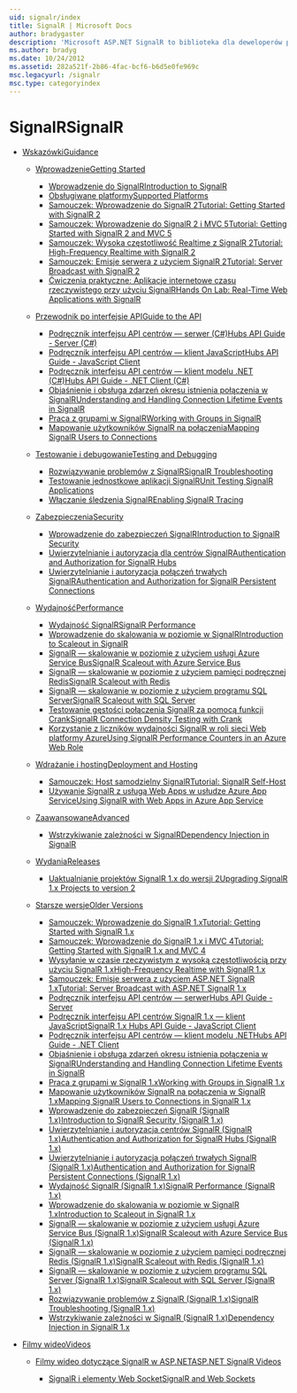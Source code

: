 ```yaml
---
uid: signalr/index
title: SignalR | Microsoft Docs
author: bradygaster
description: 'Microsoft ASP.NET SignalR to biblioteka dla deweloperów platformy ASP.NET, która upraszcza proces dodawania funkcji sieci web w czasie rzeczywistym do aplikacji.'
ms.author: bradyg
ms.date: 10/24/2012
ms.assetid: 282a521f-2b86-4fac-bcf6-b6d5e0fe969c
msc.legacyurl: /signalr
msc.type: categoryindex
---
```

<a name="signalr"></a><span data-ttu-id="60a9d-103">SignalR</span><span class="sxs-lookup"><span data-stu-id="60a9d-103">SignalR</span></span>
====================
- [<span data-ttu-id="60a9d-104">Wskazówki</span><span class="sxs-lookup"><span data-stu-id="60a9d-104">Guidance</span></span>](overview/index.md)

    - [<span data-ttu-id="60a9d-105">Wprowadzenie</span><span class="sxs-lookup"><span data-stu-id="60a9d-105">Getting Started</span></span>](overview/getting-started/index.md)

        - [<span data-ttu-id="60a9d-106">Wprowadzenie do SignalR</span><span class="sxs-lookup"><span data-stu-id="60a9d-106">Introduction to SignalR</span></span>](overview/getting-started/introduction-to-signalr.md)
        - [<span data-ttu-id="60a9d-107">Obsługiwane platformy</span><span class="sxs-lookup"><span data-stu-id="60a9d-107">Supported Platforms</span></span>](overview/getting-started/supported-platforms.md)
        - [<span data-ttu-id="60a9d-108">Samouczek: Wprowadzenie do SignalR 2</span><span class="sxs-lookup"><span data-stu-id="60a9d-108">Tutorial: Getting Started with SignalR 2</span></span>](overview/getting-started/tutorial-getting-started-with-signalr.md)
        - [<span data-ttu-id="60a9d-109">Samouczek: Wprowadzenie do SignalR 2 i MVC 5</span><span class="sxs-lookup"><span data-stu-id="60a9d-109">Tutorial: Getting Started with SignalR 2 and MVC 5</span></span>](overview/getting-started/tutorial-getting-started-with-signalr-and-mvc.md)
        - [<span data-ttu-id="60a9d-110">Samouczek: Wysoka częstotliwość Realtime z SignalR 2</span><span class="sxs-lookup"><span data-stu-id="60a9d-110">Tutorial: High-Frequency Realtime with SignalR 2</span></span>](overview/getting-started/tutorial-high-frequency-realtime-with-signalr.md)
        - [<span data-ttu-id="60a9d-111">Samouczek: Emisje serwera z użyciem SignalR 2</span><span class="sxs-lookup"><span data-stu-id="60a9d-111">Tutorial: Server Broadcast with SignalR 2</span></span>](overview/getting-started/tutorial-server-broadcast-with-signalr.md)
        - [<span data-ttu-id="60a9d-112">Ćwiczenia praktyczne: Aplikacje internetowe czasu rzeczywistego przy użyciu SignalR</span><span class="sxs-lookup"><span data-stu-id="60a9d-112">Hands On Lab: Real-Time Web Applications with SignalR</span></span>](overview/getting-started/real-time-web-applications-with-signalr.md)
    - [<span data-ttu-id="60a9d-113">Przewodnik po interfejsie API</span><span class="sxs-lookup"><span data-stu-id="60a9d-113">Guide to the API</span></span>](overview/guide-to-the-api/index.md)

        - [<span data-ttu-id="60a9d-114">Podręcznik interfejsu API centrów — serwer (C#)</span><span class="sxs-lookup"><span data-stu-id="60a9d-114">Hubs API Guide - Server (C#)</span></span>](overview/guide-to-the-api/hubs-api-guide-server.md)
        - [<span data-ttu-id="60a9d-115">Podręcznik interfejsu API centrów — klient JavaScript</span><span class="sxs-lookup"><span data-stu-id="60a9d-115">Hubs API Guide - JavaScript Client</span></span>](overview/guide-to-the-api/hubs-api-guide-javascript-client.md)
        - [<span data-ttu-id="60a9d-116">Podręcznik interfejsu API centrów — klient modelu .NET (C#)</span><span class="sxs-lookup"><span data-stu-id="60a9d-116">Hubs API Guide - .NET Client (C#)</span></span>](overview/guide-to-the-api/hubs-api-guide-net-client.md)
        - [<span data-ttu-id="60a9d-117">Objaśnienie i obsługa zdarzeń okresu istnienia połączenia w SignalR</span><span class="sxs-lookup"><span data-stu-id="60a9d-117">Understanding and Handling Connection Lifetime Events in SignalR</span></span>](overview/guide-to-the-api/handling-connection-lifetime-events.md)
        - [<span data-ttu-id="60a9d-118">Praca z grupami w SignalR</span><span class="sxs-lookup"><span data-stu-id="60a9d-118">Working with Groups in SignalR</span></span>](overview/guide-to-the-api/working-with-groups.md)
        - [<span data-ttu-id="60a9d-119">Mapowanie użytkowników SignalR na połączenia</span><span class="sxs-lookup"><span data-stu-id="60a9d-119">Mapping SignalR Users to Connections</span></span>](overview/guide-to-the-api/mapping-users-to-connections.md)
    - [<span data-ttu-id="60a9d-120">Testowanie i debugowanie</span><span class="sxs-lookup"><span data-stu-id="60a9d-120">Testing and Debugging</span></span>](overview/testing-and-debugging/index.md)

        - [<span data-ttu-id="60a9d-121">Rozwiązywanie problemów z SignalR</span><span class="sxs-lookup"><span data-stu-id="60a9d-121">SignalR Troubleshooting</span></span>](overview/testing-and-debugging/troubleshooting.md)
        - [<span data-ttu-id="60a9d-122">Testowanie jednostkowe aplikacji SignalR</span><span class="sxs-lookup"><span data-stu-id="60a9d-122">Unit Testing SignalR Applications</span></span>](overview/testing-and-debugging/unit-testing-signalr-applications.md)
        - [<span data-ttu-id="60a9d-123">Włączanie śledzenia SignalR</span><span class="sxs-lookup"><span data-stu-id="60a9d-123">Enabling SignalR Tracing</span></span>](overview/testing-and-debugging/enabling-signalr-tracing.md)
    - [<span data-ttu-id="60a9d-124">Zabezpieczenia</span><span class="sxs-lookup"><span data-stu-id="60a9d-124">Security</span></span>](overview/security/index.md)

        - [<span data-ttu-id="60a9d-125">Wprowadzenie do zabezpieczeń SignalR</span><span class="sxs-lookup"><span data-stu-id="60a9d-125">Introduction to SignalR Security</span></span>](overview/security/introduction-to-security.md)
        - [<span data-ttu-id="60a9d-126">Uwierzytelnianie i autoryzacja dla centrów SignalR</span><span class="sxs-lookup"><span data-stu-id="60a9d-126">Authentication and Authorization for SignalR Hubs</span></span>](overview/security/hub-authorization.md)
        - [<span data-ttu-id="60a9d-127">Uwierzytelnianie i autoryzacja połączeń trwałych SignalR</span><span class="sxs-lookup"><span data-stu-id="60a9d-127">Authentication and Authorization for SignalR Persistent Connections</span></span>](overview/security/persistent-connection-authorization.md)
    - [<span data-ttu-id="60a9d-128">Wydajność</span><span class="sxs-lookup"><span data-stu-id="60a9d-128">Performance</span></span>](overview/performance/index.md)

        - [<span data-ttu-id="60a9d-129">Wydajność SignalR</span><span class="sxs-lookup"><span data-stu-id="60a9d-129">SignalR Performance</span></span>](overview/performance/signalr-performance.md)
        - [<span data-ttu-id="60a9d-130">Wprowadzenie do skalowania w poziomie w SignalR</span><span class="sxs-lookup"><span data-stu-id="60a9d-130">Introduction to Scaleout in SignalR</span></span>](overview/performance/scaleout-in-signalr.md)
        - [<span data-ttu-id="60a9d-131">SignalR — skalowanie w poziomie z użyciem usługi Azure Service Bus</span><span class="sxs-lookup"><span data-stu-id="60a9d-131">SignalR Scaleout with Azure Service Bus</span></span>](overview/performance/scaleout-with-windows-azure-service-bus.md)
        - [<span data-ttu-id="60a9d-132">SignalR — skalowanie w poziomie z użyciem pamięci podręcznej Redis</span><span class="sxs-lookup"><span data-stu-id="60a9d-132">SignalR Scaleout with Redis</span></span>](overview/performance/scaleout-with-redis.md)
        - [<span data-ttu-id="60a9d-133">SignalR — skalowanie w poziomie z użyciem programu SQL Server</span><span class="sxs-lookup"><span data-stu-id="60a9d-133">SignalR Scaleout with SQL Server</span></span>](overview/performance/scaleout-with-sql-server.md)
        - [<span data-ttu-id="60a9d-134">Testowanie gęstości połączenia SignalR za pomocą funkcji Crank</span><span class="sxs-lookup"><span data-stu-id="60a9d-134">SignalR Connection Density Testing with Crank</span></span>](overview/performance/signalr-connection-density-testing-with-crank.md)
        - [<span data-ttu-id="60a9d-135">Korzystanie z liczników wydajności SignalR w roli sieci Web platformy Azure</span><span class="sxs-lookup"><span data-stu-id="60a9d-135">Using SignalR Performance Counters in an Azure Web Role</span></span>](overview/performance/using-signalr-performance-counters-in-an-azure-web-role.md)
    - [<span data-ttu-id="60a9d-136">Wdrażanie i hosting</span><span class="sxs-lookup"><span data-stu-id="60a9d-136">Deployment and Hosting</span></span>](overview/deployment/index.md)

        - [<span data-ttu-id="60a9d-137">Samouczek: Host samodzielny SignalR</span><span class="sxs-lookup"><span data-stu-id="60a9d-137">Tutorial: SignalR Self-Host</span></span>](overview/deployment/tutorial-signalr-self-host.md)
        - [<span data-ttu-id="60a9d-138">Używanie SignalR z usługą Web Apps w usłudze Azure App Service</span><span class="sxs-lookup"><span data-stu-id="60a9d-138">Using SignalR with Web Apps in Azure App Service</span></span>](overview/deployment/using-signalr-with-azure-web-sites.md)
    - [<span data-ttu-id="60a9d-139">Zaawansowane</span><span class="sxs-lookup"><span data-stu-id="60a9d-139">Advanced</span></span>](overview/advanced/index.md)

        - [<span data-ttu-id="60a9d-140">Wstrzykiwanie zależności w SignalR</span><span class="sxs-lookup"><span data-stu-id="60a9d-140">Dependency Injection in SignalR</span></span>](overview/advanced/dependency-injection.md)
    - [<span data-ttu-id="60a9d-141">Wydania</span><span class="sxs-lookup"><span data-stu-id="60a9d-141">Releases</span></span>](overview/releases/index.md)

        - [<span data-ttu-id="60a9d-142">Uaktualnianie projektów SignalR 1.x do wersji 2</span><span class="sxs-lookup"><span data-stu-id="60a9d-142">Upgrading SignalR 1.x Projects to version 2</span></span>](overview/releases/upgrading-signalr-1x-projects-to-20.md)
    - [<span data-ttu-id="60a9d-143">Starsze wersje</span><span class="sxs-lookup"><span data-stu-id="60a9d-143">Older Versions</span></span>](overview/older-versions/index.md)

        - [<span data-ttu-id="60a9d-144">Samouczek: Wprowadzenie do SignalR 1.x</span><span class="sxs-lookup"><span data-stu-id="60a9d-144">Tutorial: Getting Started with SignalR 1.x</span></span>](overview/older-versions/tutorial-getting-started-with-signalr.md)
        - [<span data-ttu-id="60a9d-145">Samouczek: Wprowadzenie do SignalR 1.x i MVC 4</span><span class="sxs-lookup"><span data-stu-id="60a9d-145">Tutorial: Getting Started with SignalR 1.x and MVC 4</span></span>](overview/older-versions/tutorial-getting-started-with-signalr-and-mvc-4.md)
        - [<span data-ttu-id="60a9d-146">Wysyłanie w czasie rzeczywistym z wysoką częstotliwością przy użyciu SignalR 1.x</span><span class="sxs-lookup"><span data-stu-id="60a9d-146">High-Frequency Realtime with SignalR 1.x</span></span>](overview/older-versions/tutorial-high-frequency-realtime-with-signalr.md)
        - [<span data-ttu-id="60a9d-147">Samouczek: Emisje serwera z użyciem ASP.NET SignalR 1.x</span><span class="sxs-lookup"><span data-stu-id="60a9d-147">Tutorial: Server Broadcast with ASP.NET SignalR 1.x</span></span>](overview/older-versions/tutorial-server-broadcast-with-aspnet-signalr.md)
        - [<span data-ttu-id="60a9d-148">Podręcznik interfejsu API centrów — serwer</span><span class="sxs-lookup"><span data-stu-id="60a9d-148">Hubs API Guide - Server</span></span>](overview/older-versions/signalr-1x-hubs-api-guide-server.md)
        - [<span data-ttu-id="60a9d-149">Podręcznik interfejsu API centrów SignalR 1.x — klient JavaScript</span><span class="sxs-lookup"><span data-stu-id="60a9d-149">SignalR 1.x Hubs API Guide - JavaScript Client</span></span>](overview/older-versions/signalr-1x-hubs-api-guide-javascript-client.md)
        - [<span data-ttu-id="60a9d-150">Podręcznik interfejsu API centrów — klient modelu .NET</span><span class="sxs-lookup"><span data-stu-id="60a9d-150">Hubs API Guide - .NET Client</span></span>](overview/older-versions/signalr-1x-hubs-api-guide-net-client.md)
        - [<span data-ttu-id="60a9d-151">Objaśnienie i obsługa zdarzeń okresu istnienia połączenia w SignalR</span><span class="sxs-lookup"><span data-stu-id="60a9d-151">Understanding and Handling Connection Lifetime Events in SignalR</span></span>](overview/older-versions/handling-connection-lifetime-events.md)
        - [<span data-ttu-id="60a9d-152">Praca z grupami w SignalR 1.x</span><span class="sxs-lookup"><span data-stu-id="60a9d-152">Working with Groups in SignalR 1.x</span></span>](overview/older-versions/working-with-groups.md)
        - [<span data-ttu-id="60a9d-153">Mapowanie użytkowników SignalR na połączenia w SignalR 1.x</span><span class="sxs-lookup"><span data-stu-id="60a9d-153">Mapping SignalR Users to Connections in SignalR 1.x</span></span>](overview/older-versions/mapping-users-to-connections.md)
        - [<span data-ttu-id="60a9d-154">Wprowadzenie do zabezpieczeń SignalR (SignalR 1.x)</span><span class="sxs-lookup"><span data-stu-id="60a9d-154">Introduction to SignalR Security (SignalR 1.x)</span></span>](overview/older-versions/introduction-to-security.md)
        - [<span data-ttu-id="60a9d-155">Uwierzytelnianie i autoryzacja centrów SignalR (SignalR 1.x)</span><span class="sxs-lookup"><span data-stu-id="60a9d-155">Authentication and Authorization for SignalR Hubs (SignalR 1.x)</span></span>](overview/older-versions/hub-authorization.md)
        - [<span data-ttu-id="60a9d-156">Uwierzytelnianie i autoryzacja połączeń trwałych SignalR (SignalR 1.x)</span><span class="sxs-lookup"><span data-stu-id="60a9d-156">Authentication and Authorization for SignalR Persistent Connections (SignalR 1.x)</span></span>](overview/older-versions/persistent-connection-authorization.md)
        - [<span data-ttu-id="60a9d-157">Wydajność SignalR (SignalR 1.x)</span><span class="sxs-lookup"><span data-stu-id="60a9d-157">SignalR Performance (SignalR 1.x)</span></span>](overview/older-versions/signalr-performance.md)
        - [<span data-ttu-id="60a9d-158">Wprowadzenie do skalowania w poziomie w SignalR 1.x</span><span class="sxs-lookup"><span data-stu-id="60a9d-158">Introduction to Scaleout in SignalR 1.x</span></span>](overview/older-versions/scaleout-in-signalr.md)
        - [<span data-ttu-id="60a9d-159">SignalR — skalowanie w poziomie z użyciem usługi Azure Service Bus (SignalR 1.x)</span><span class="sxs-lookup"><span data-stu-id="60a9d-159">SignalR Scaleout with Azure Service Bus (SignalR 1.x)</span></span>](overview/older-versions/scaleout-with-windows-azure-service-bus.md)
        - [<span data-ttu-id="60a9d-160">SignalR — skalowanie w poziomie z użyciem pamięci podręcznej Redis (SignalR 1.x)</span><span class="sxs-lookup"><span data-stu-id="60a9d-160">SignalR Scaleout with Redis (SignalR 1.x)</span></span>](overview/older-versions/scaleout-with-redis.md)
        - [<span data-ttu-id="60a9d-161">SignalR — skalowanie w poziomie z użyciem programu SQL Server (SignalR 1.x)</span><span class="sxs-lookup"><span data-stu-id="60a9d-161">SignalR Scaleout with SQL Server (SignalR 1.x)</span></span>](overview/older-versions/scaleout-with-sql-server.md)
        - [<span data-ttu-id="60a9d-162">Rozwiązywanie problemów z SignalR (SignalR 1.x)</span><span class="sxs-lookup"><span data-stu-id="60a9d-162">SignalR Troubleshooting (SignalR 1.x)</span></span>](overview/older-versions/troubleshooting.md)
        - [<span data-ttu-id="60a9d-163">Wstrzykiwanie zależności w SignalR (SignalR 1.x)</span><span class="sxs-lookup"><span data-stu-id="60a9d-163">Dependency Injection in SignalR 1.x</span></span>](overview/older-versions/dependency-injection.md)
- [<span data-ttu-id="60a9d-164">Filmy wideo</span><span class="sxs-lookup"><span data-stu-id="60a9d-164">Videos</span></span>](videos/index.md)

    - [<span data-ttu-id="60a9d-165">Filmy wideo dotyczące SignalR w ASP.NET</span><span class="sxs-lookup"><span data-stu-id="60a9d-165">ASP.NET SignalR Videos</span></span>](videos/getting-started/index.md)

        - [<span data-ttu-id="60a9d-166">SignalR i elementy Web Socket</span><span class="sxs-lookup"><span data-stu-id="60a9d-166">SignalR and Web Sockets</span></span>](videos/getting-started/signalr-and-web-sockets.md)
